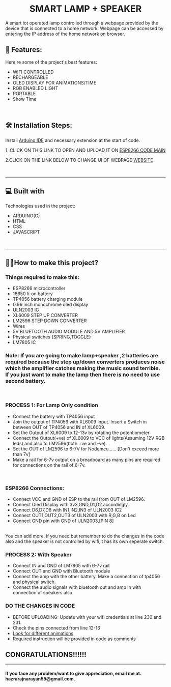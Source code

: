 <h1 align="center" id="title">SMART LAMP + SPEAKER</h1>

<p id="description">A smart iot operated lamp controlled through a webpage provided by the device that is connected to a home network. Webpage can be accessed by entering the IP address of the home network on browser.</p>

<h2>🧐 Features:</h2>

Here're some of the project's best features:

*   WIFI CONTROLLED
*   RECHARGEABLE
*   OLED DISPLAY FOR ANIMATIONS/TIME
*   RGB ENABLED LIGHT
*   PORTABLE
*   Show Time
<br>
<h2>🛠️ Installation Steps:</h2>
 Install <a href="https://www.arduino.cc/en/software/">Arduino IDE</a> and necessary extension at the start of code.</p>
<p>1. CLICK ON THIS LINK TO OPEN AND UPLOAD IT ON 
<a href="https://github.com/bottlecoder-raj/ARDUINO-ESP8266-MINI/blob/main/Smart%20Lamp%2BSpeaker/main.ino">ESP8266 CODE MAIN</a>
</p>
<p>2.CLICK ON THE LINK BELOW TO CHANGE UI OF WEBPAGE
<a href="https://github.com/bottlecoder-raj/ARDUINO-ESP8266-MINI/blob/main/Smart%20Lamp%2BSpeaker/Seperate/index.html">WEBSITE</a>
</p>

  <br><hr>
  
<h2>💻 Built with</h2>

Technologies used in the project:
*   ARDUINO(C)
*   HTML
*   CSS
*   JAVASCRIPT
<br>
<hr>
<h2>👷‍♂️How to make this project?</h2>
<h3>Things required to make this:</h3>
<ul><li>ESP8266 microcontroller</li>
<li>18650 li-on battery</li>
<li>TP4056 battery charging module</li>
<li>0.96 inch monochrome oled display</li>
<li>ULN2003 IC</li>
<li>XL6009 STEP UP CONVERTER</li>
<li>LM2596 STEP DOWN CONVERTER</li>
<li>Wires </li>
<li>5V BLUETOOTH AUDIO MODULE AND 5V AMPLIFIER</li>
<li>Physical switches {SPRING,TOGGLE}</li>
<li>LM7805 IC</li>
</ul>
<h3>Note: If you are going to make lamp+speaker ,2 batteries are required because the step up/down converters produces noise which the amplifier catches making the music sound terrible.<br> If you just want to make the lamp then there is no need to use second battery.</h3>
<br>
<h3>PROCESS 1: For Lamp Only condition</h3>
<ul>
<li>Connect the battery with TP4056 input</li>
<li>Join the output of TP4056 with XL6009 input. Insert a Switch in between OUT of TP4056 and IN of XL6009.</li>
<li>Set the Output of XL6009 to 12-13v by rotating the potentiometer</li>
<li>Connect the Output(+ve) of XL6009 to VCC of lights(Assuming 12V RGB leds) and also to LM2596(both +ve and -ve).</li>
<li>Set the OUT of LM2596 to 6-7V for Nodemcu...... [Don't exceed more than 7v]</li>
<li>Make a rail for 6-7v output on a breadboard as many pins are required for connections on the rail of 6-7v.</li>
</ul>
<br>
<h3>ESP8266 Connections:</h3>
<ul>
<li>Connect VCC and GND of ESP to the rail from OUT of LM2596. </li>
<li>Connect Oled Display with 3v3,GND,D1,D2 accordingly.</li>
<li>Connect D6,D7,D8 with IN1,IN2,IN3 of ULN2003 IC2</li>
<li>Connect OUT1,OUT2,OUT3 of ULN2003 with R,G,B on Led</li>
<li>Connect GND pin with GND of ULN2003,[PIN 8]
</ul>
<br>
You can add more, if you need but remember to do the changes in the code also and the speaker is not controlled by wifi,it has its own seperate switch.

</p>
<h3>PROCESS 2: With Speaker </h3>
<ul>
<li>Connect IN and GND of LM7805 with 6-7v rail</li>
<li>Connect OUT and GND with Bluetooth module</li>
<li>Connect the amp with the other battery. Make a connection of tp4056 and physical switch.</li>
<li>Connect the audio signals with bluetooth out and amp in with connection of speakers  also.</li>
</ul>
</p>
<p>
 <h3>DO THE CHANGES IN CODE</h3>
 <ul>
  <li> BEFORE UPLOADING: Update with your wifi credentials at line 230 and 231.</li>
  <li>Check the pins connected from line 12-16</li>
  <li><a href="https://animator.wokwi.com/">Look for different animations<a/></li>
  <li>Required instruction will be provided in code as comments</li>
 
 </ul>
 
</p>
<h2>CONGRATULATIONS!!!!!!</h2>
</p>
<hr>
<h4>If you face any problem/want to give appreciation, email me at. hazrarajnarayan55@gmail.com.

